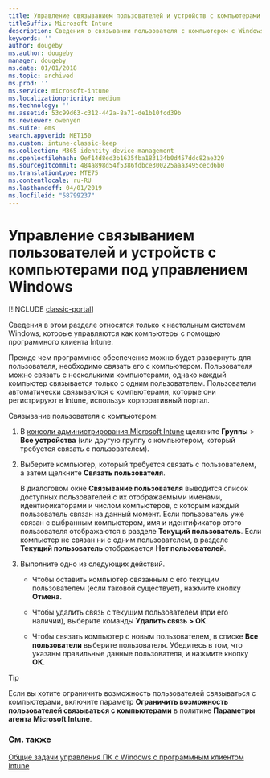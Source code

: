 ```yaml
---
title: Управление связыванием пользователей и устройств с компьютерами под управлением Windows
titleSuffix: Microsoft Intune
description: Сведения о связывании пользователя с компьютером с Windows, управляемым Intune.
keywords: ''
author: dougeby
ms.author: dougeby
manager: dougeby
ms.date: 01/01/2018
ms.topic: archived
ms.prod: ''
ms.service: microsoft-intune
ms.localizationpriority: medium
ms.technology: ''
ms.assetid: 53c99d63-c312-442a-8a71-de1b10fcd39b
ms.reviewer: owenyen
ms.suite: ems
search.appverid: MET150
ms.custom: intune-classic-keep
ms.collection: M365-identity-device-management
ms.openlocfilehash: 9ef14d8ed3b1635fba183134b0d457ddc82ae329
ms.sourcegitcommit: 484a898d54f5386fdbce300225aaa3495cecd6b0
ms.translationtype: MTE75
ms.contentlocale: ru-RU
ms.lasthandoff: 04/01/2019
ms.locfileid: "58799237"
---
```

# <a name="manage-user-device-linking-for-windows-pcs"></a>Управление связыванием пользователей и устройств с компьютерами под управлением Windows

[!INCLUDE [classic-portal](includes/classic-portal.md)]

Сведения в этом разделе относятся только к настольным системам Windows, которые управляются как компьютеры с помощью программного клиента Intune. 

Прежде чем программное обеспечение можно будет развернуть для пользователя, необходимо связать его с компьютером. Пользователя можно связать с несколькими компьютерами, однако каждый компьютер связывается только с одним пользователем. Пользователи автоматически связываются с компьютерами, которые они регистрируют в Intune, используя корпоративный портал.

Связывание пользователя с компьютером:

1. В [консоли администрирования Microsoft Intune](https://manage.microsoft.com/) щелкните **Группы** &gt; **Все устройства** (или другую группу с компьютером, который требуется связать с пользователем).

2. Выберите компьютер, который требуется связать с пользователем, а затем щелкните **Связать пользователя**.

   В диалоговом окне **Связывание пользователя** выводится список доступных пользователей с их отображаемыми именами, идентификаторами и числом компьютеров, с которым каждый пользователь связан на данный момент. Если пользователь уже связан с выбранным компьютером, имя и идентификатор этого пользователя отображаются в разделе **Текущий пользователь**. Если компьютер не связан ни с одним пользователем, в разделе **Текущий пользователь** отображается **Нет пользователей**.

3. Выполните одно из следующих действий.

   - Чтобы оставить компьютер связанным с его текущим пользователем (если таковой существует), нажмите кнопку **Отмена**.

   - Чтобы удалить связь с текущим пользователем (при его наличии), выберите команды <strong>Удалить связь **&gt;** OК</strong>.

   - Чтобы связать компьютер с новым пользователем, в списке **Все пользователи** выберите пользователя. Убедитесь в том, что указаны правильные данные пользователя, и нажмите кнопку **ОК**.

> [!TIP]
> Если вы хотите ограничить возможность пользователей связываться с компьютерами, включите параметр **Ограничить возможность пользователей связываться с компьютерами** в политике **Параметры агента Microsoft Intune**.

### <a name="see-also"></a>См. также

[Общие задачи управления ПК с Windows с программным клиентом Intune](common-windows-pc-management-tasks-with-the-microsoft-intune-computer-client.md)
